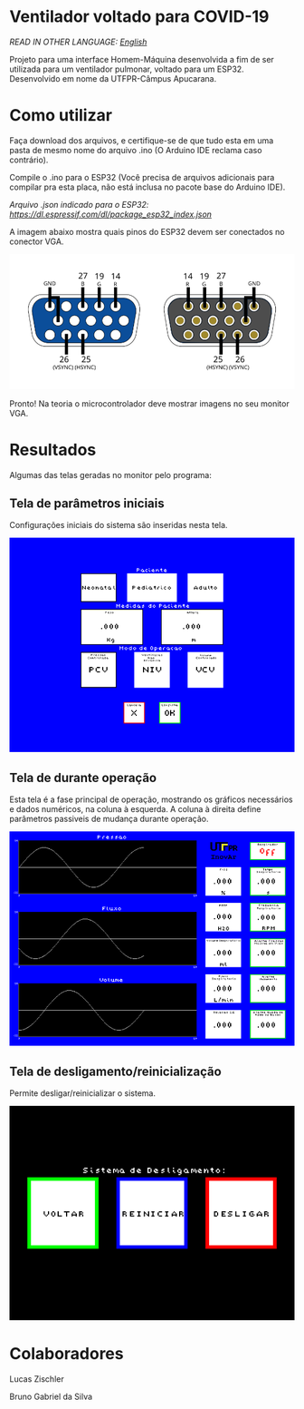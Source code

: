 # Ventilador voltado para COVID-19

*READ IN OTHER LANGUAGE: [English](README.en.md)*

Projeto para uma interface Homem-Máquina desenvolvida a fim de ser utilizada para um ventilador pulmonar, voltado para um ESP32. Desenvolvido em nome da UTFPR-Câmpus Apucarana.

# Como utilizar

Faça download dos arquivos, e certifique-se de que tudo esta em uma pasta de mesmo nome do arquivo .ino (O Arduino IDE reclama caso contrário).

Compile o .ino para o ESP32 (Você precisa de arquivos adicionais para compilar pra esta placa, não está inclusa no pacote base do Arduino IDE).

*Arquivo .json indicado para o ESP32: https://dl.espressif.com/dl/package_esp32_index.json*

A imagem abaixo mostra quais pinos do ESP32 devem ser conectados no conector VGA.

![14 R, 19 G, 27 B, 26 VSYNC, 25 HSYNC](./readmeIMG/VGA.svg)

Pronto! Na teoria o microcontrolador deve mostrar imagens no seu monitor VGA.

# Resultados

Algumas das telas geradas no monitor pelo programa:

## Tela de parâmetros iniciais

Configurações iniciais do sistema são inseridas nesta tela.

![Tela de parametros iniciais](./readmeIMG/tela_inicial.png)

## Tela de durante operação

Esta tela é a fase principal de operação, mostrando os gráficos necessários e dados numéricos, na coluna à esquerda. A coluna à direita define parâmetros passiveis de mudança durante operação.

![Tela durante fase principal](./readmeIMG/tela_default.png)

## Tela de desligamento/reinicialização

Permite desligar/reinicializar o sistema.

![Tela com três botões, voltar, reinicializar e desligar](./readmeIMG/tela_final.png)

# Colaboradores

Lucas Zischler

Bruno Gabriel da Silva

